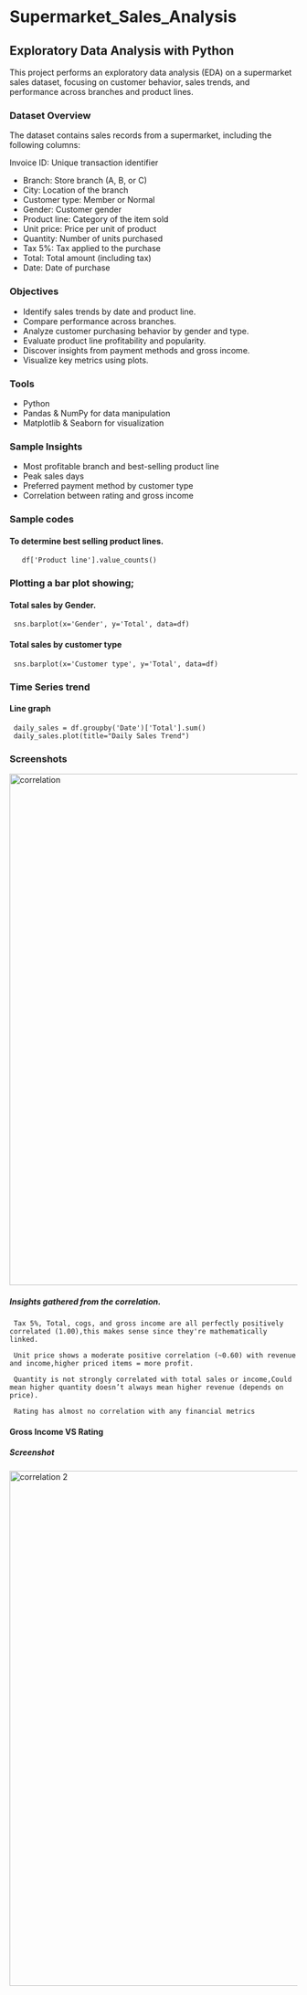 # Supermarket_Sales_Analysis

## Exploratory Data Analysis with Python

This project performs an exploratory data analysis (EDA) on a supermarket sales dataset, focusing on customer behavior, sales trends, and performance across branches and product lines.
### Dataset Overview

The dataset contains sales records from a supermarket, including the following columns:

Invoice ID: Unique transaction identifier
- Branch: Store branch (A, B, or C)
- City: Location of the branch
- Customer type: Member or Normal
- Gender: Customer gender
- Product line: Category of the item sold
- Unit price: Price per unit of product
- Quantity: Number of units purchased
- Tax 5%: Tax applied to the purchase
- Total: Total amount (including tax)
- Date: Date of purchase

### Objectives
- Identify sales trends by date and product line.
- Compare performance across branches.
- Analyze customer purchasing behavior by gender and type.
- Evaluate product line profitability and popularity.
- Discover insights from payment methods and gross income.
- Visualize key metrics using plots.

### Tools
- Python
- Pandas & NumPy for data manipulation
- Matplotlib & Seaborn for visualization

### Sample Insights
- Most profitable branch and best-selling product line
- Peak sales days
- Preferred payment method by customer type
- Correlation between rating and gross income

### Sample codes

  #### To determine best selling product lines.
  
       df['Product line'].value_counts()

  ### Plotting a bar plot showing;

  #### Total sales by Gender.

     sns.barplot(x='Gender', y='Total', data=df)

  #### Total sales by customer type

     sns.barplot(x='Customer type', y='Total', data=df)
  ### Time Series trend
  #### Line graph 

     daily_sales = df.groupby('Date')['Total'].sum()
     daily_sales.plot(title="Daily Sales Trend")
### Screenshots

<img width="896" alt="correlation" src="https://github.com/user-attachments/assets/b0825201-8909-4141-99af-3789477c1117" />

   ##### Insights gathered from the correlation.

     Tax 5%, Total, cogs, and gross income are all perfectly positively correlated (1.00),this makes sense since they're mathematically linked.

     Unit price shows a moderate positive correlation (~0.60) with revenue and income,higher priced items = more profit.

     Quantity is not strongly correlated with total sales or income,Could mean higher quantity doesn’t always mean higher revenue (depends on price).

     Rating has almost no correlation with any financial metrics

  #### Gross Income VS Rating
   ##### Screenshot
   <img width="902" alt="correlation 2" src="https://github.com/user-attachments/assets/85921a78-f65d-4a1a-aa27-a9716e32e23e" />

  

                                                                    


     


  
